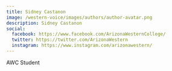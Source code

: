 ```yaml
---
title: Sidney Castanon
image: /western-voice/images/authors/author-avatar.png
description: Sidney Castanon
social:
  facebook: https://www.facebook.com/ArizonaWesternCollege/
  twitter: https://twitter.com/ArizonaWestern
  instagram: https://www.instagram.com/arizonawestern/
---
```


AWC Student